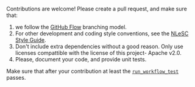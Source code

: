 
Contributions are welcome!
Please create a pull request, and make sure that:

1. we follow the [GitHub Flow](https://guides.github.com/introduction/flow/) branching model.
2. For other development and coding style conventions, see the [NLeSC Style Guide](https://nlesc.gitbooks.io/guide/content/).
4. Don't include extra dependencies without a good reason. Only use licenses compattible with the license of this project- Apache v2.0.
5. Please, document your code, and provide unit tests.

Make sure that after your contribution at least the [`run_workflow_test`](https://github.com/ImproPhoto/pymicmac/blob/master/tests/run_workflow_test.sh) passes.

